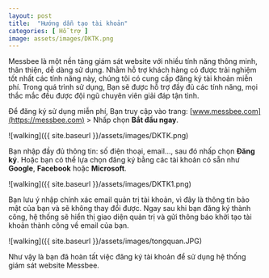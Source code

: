 ```yaml
---
layout: post
title:  "Hướng dẫn tạo tài khoản"
categories: [ Hỗ trợ ]
image: assets/images/DKTK.png
---
```

Messbee là một nền tảng giám sát website với nhiều tính năng thông minh, thân thiện, dễ dàng sử dụng. Nhằm hỗ trợ khách hàng có được trải nghiệm tốt nhất các tính năng này, chúng tôi có cung cấp đăng ký tài khoản miễn phí. Trong quá trình sử dụng, Bạn sẽ được hỗ trợ đầy đủ các tính năng, mọi thắc mắc đều được đội ngũ chuyên viên giải đáp tận tình.

Để đăng ký sử dụng miễn phí, Bạn truy cập vào trang: [www.messbee.com](https://messbee.com) > Nhấp chọn **Bắt đầu ngay**.

![walking]({{ site.baseurl }}/assets/images/DKTK.png)

Bạn nhập đầy đủ thông tin: số điện thoại, email…, sau đó nhấp chọn **Đăng ký**. Hoặc bạn có thể lựa chọn đăng ký bằng các tài khoản có sẵn như **Google**, **Facebook** hoặc **Microsoft**.

![walking]({{ site.baseurl }}/assets/images/DKTK1.png)

Bạn lưu ý nhập chính xác email quản trị tài khoản, vì đây là thông tin bảo mật của bạn và sẽ không thay đổi được. Ngay sau khi bạn đăng ký thành công, hệ thống sẽ hiển thị giao diện quản trị và gửi thông báo khởi tạo tài khoản thành công về email của bạn.

![walking]({{ site.baseurl }}/assets/images/tongquan.JPG)

Như vậy là bạn đã hoàn tất việc đăng ký tài khoản để sử dụng hệ thống giám sát website Messbee.


